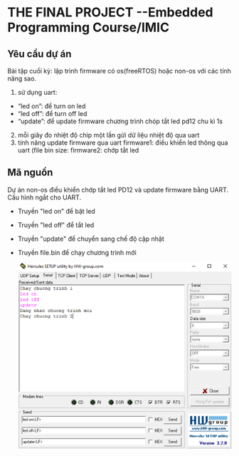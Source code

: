 # **THE FINAL PROJECT --Embedded Programming Course/IMIC**

## Yêu cầu dự án
Bài tập cuối kỳ: lập trình firmware có os(freeRTOS) hoặc non-os với các tính nâng sao.
1. sử dụng uart:
* “led on”: để turn on led
* “led off”: để turn off led
* “update”: để update firmware chương trình chóp tắt led pd12 chu kì 1s
2. mỗi giây đo nhiệt độ chip một lần gửi dữ liệu nhiệt độ qua uart
3. tính nâng update firmware qua uart
	firmware1: điều khiển led thông qua uart (file bin size:
	firmware2: chớp tắt led

## Mã nguồn
Dự án non-os điều khiển chớp tắt led PD12 và update firmware bằng UART.
Cấu hình ngắt cho UART.
- Truyền "led on" để bật led
- Truyền "led off" để tắt led
- Truyền "update" để chuyển sang chế độ cập nhật
- Truyền file.bin để chạy chương trình mới
  
  ![Giao diện Hercules](Image/image.png)


